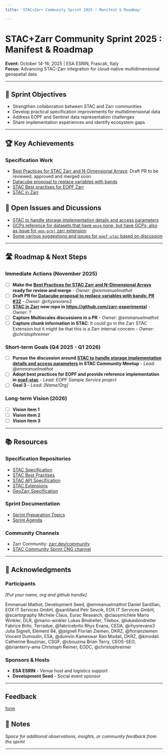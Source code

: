 ```yaml
---
title: 'STAC+Zarr Community Sprint 2025 : Manifest & Roadmap'

---
```


# STAC+Zarr Community Sprint 2025 : Manifest & Roadmap

**Event:** October 14-16, 2025 | ESA ESRIN, Frascati, Italy  
**Focus:** Advancing STAC-Zarr integration for cloud-native multidimensional geospatial data

---

## 🎯 Sprint Objectives

- Strengthen collaboration between STAC and Zarr communities
- Develop practical specification improvements for multidimensional data
- Address EOPF and Sentinel data representation challenges
- Share implementation experiences and identify ecosystem gaps

---

## 🏆 Key Achievements

### Specification Work

- [Best Practices for STAC Zarr and N-Dimensional Arrays](https://github.com/radiantearth/stac-best-practices/pull/29): Draft PR to be reviewed, approved and merged soon
- [Datacube proposal to replace variables with bands](https://github.com/stac-extensions/datacube/pull/32)
- [STAC Best practises for EOPF Zarr](https://github.com/EOPF-Sample-Service/eopf-stac/pull/54)
- [STAC in Zarr](https://hackmd.io/@stac-sprint-2025/HJbMQV66le)

## 💬 Open Issues and Dicussions

- [STAC to handle storage implementation details and access parameters](https://github.com/radiantearth/stac-spec/discussions/1367)
- [GCPs reference for datasets that have `epsg` none, but have GCPs; also as issue for `geo-proj` zarr extension](https://github.com/stac-extensions/projection/issues/24)
- [Some various suggestions and issues for `eopf-stac` based on discussion](https://github.com/EOPF-Sample-Service/eopf-stac/issues)


---

## 🛣️ Roadmap & Next Steps

### Immediate Actions (November 2025)
- [ ] **Make the [Best Practices for STAC Zarr and N-Dimensional Arrays](https://github.com/radiantearth/stac-best-practices/pull/29) ready for review and merge** - _Owner: @emmanuelmathot_
- [ ] **Draft PR for [Datacube proposal to replace variables with bands: PR #32](https://github.com/stac-extensions/datacube/pull/32)** - _Owner: @rhysrevans3_
- [ ] **[STAC in Zarr](https://hackmd.io/@stac-sprint-2025/HJbMQV66le) new repo in https://github.com/zarr-experimental** - _Owner: ?_
- [ ] **Capture Multiscales discussions in a PR** - _Owner: @emmanuelmathot_
- [ ] **Capture chunk information in STAC**: It could go in the Zarr STAC Extension but it might be that this is a Zarr internal concern - _Owner: @christophreimer_

### Short-term Goals (Q4 2025 - Q1 2026)
- [ ] **Pursue the discussion around [STAC to handle storage implementation details and access parameters](https://github.com/radiantearth/stac-spec/discussions/1367) in STAC Community Meetup** - _Lead: @emmanuelmathot_
- [ ] **Adopt best practices for EOPF and provide reference implementation in [eopf-stac](https://github.com/EOPF-Sample-Service/eopf-stac)** - _Lead: EOPF Sample Service project_
- [ ] **Goal 3** - _Lead: [Name/Org]_

### Long-term Vision (2026)
- [ ] **Vision item 1**
- [ ] **Vision item 2**
- [ ] **Vision item 3**

---

## 📚 Resources

### Specification Repositories
- [STAC Specification](https://github.com/radiantearth/stac-spec)
- [STAC Best Practises](https://github.com/radiantearth/stac-best-practices)
- [STAC API Specification](https://github.com/radiantearth/stac-api-spec)
- [STAC Extensions](https://github.com/stac-extensions)
- [GeoZarr Specification](https://github.com/zarr-developers/geozarr-spec)

### Sprint Documentation
- [Sprint Preparation Topics](https://github.com/radiantearth/community-sprints/blob/main/14102025-esrin-rome-italy/prep-work/specification-topics.md)
- [Sprint Agenda](https://github.com/radiantearth/community-sprints/blob/main/14102025-esrin-rome-italy/agenda.md)

### Community Channels
- Zarr Community: [zarr.dev/community](https://zarr.dev/community/)
- [STAC Community Sprint CNG channel](https://cloudnativegeo.slack.com/archives/C094EKRDY04)

---

## 🙏 Acknowledgments

### Participants

_[Put your name, org and github handle]_

Emmanuel Mathot, Development Seed, @emmanuelmathot
Daniel Santillan, EOX IT Services GmbH, @santilland
Petr Sevcik, EOX IT Services GmbH, @scartography
Michele Claus, Eurac Research, @clausmichele
Mario Winkler, DLR, @mario-winkler
Lukas Bindreiter, Tilebox, @lukasbindreiter
Fabrice Brito, Terradue, @fabricebrito
Rhys Evans, CEDA, @rhysrevans3
Julia Signell, Element 84, @jsignell
Florian Ziemen, DKRZ, @florianziemen
Vincent Dumoulin, ESA, @dumvin
Kameswar Rao Modali, DKRZ, @kmodali
Catherine Bouzinac, CSGF, @cbouzina
Brian Terry, CEOS-SEO, @brianterry-ama
Christoph Reimer, EODC, @christophreimer

### Sponsors & Hosts
- **ESA ESRIN** - Venue host and logistics support
- **Development Seed** - Social event sponsor

---

## Feedback

[form](https://forms.gle/NjHRdMW2bP9eB5We9)

## 📝 Notes

_Space for additional observations, insights, or community feedback from the sprint_

---
